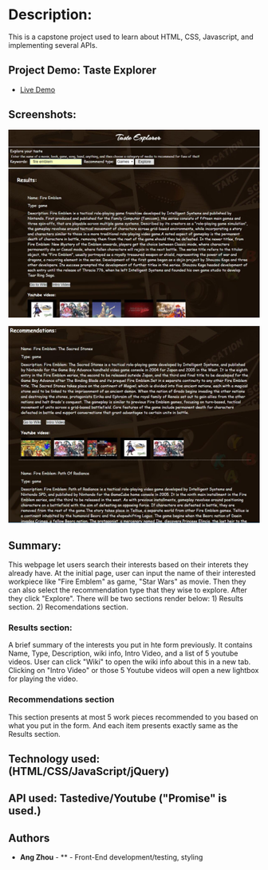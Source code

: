 # Description:
This is a capstone project used to learn about HTML, CSS, Javascript, and implementing several APIs.

## Project Demo: Taste Explorer
- [Live Demo](https://azhou125.github.io/Taste-Explorer/)


## Screenshots:
![screenshot1](screenShots/screenshot1.jpg "Results section")

![screenshot2](screenShots/screenshot2.jpg "Part of Recommnedation section")

## Summary:
This webpage let users search their interests based on their interets they already have.
At the initial page, user can input the name of their interested workpiece like "Fire Emblem" as game, "Star Wars" as movie.
Then they can also select the recommendation type that they wise to explore.
After they click "Explore". There will be two sections render below: 1) Results section. 2) Recomendations section.

### Results section:
  A brief summary of the interests you put in hte form previously. It contains Name, Type, Description, wiki info, Intro Video, and a list of 5 youtube videos. User can click "Wiki" to open the wiki info about this in a new tab. Clicking on "Intro Video" or those 5 Youtube videos will open a new lightbox for playing the video.

### Recommendations section 
  This section presents at most 5 work pieces recommended to you based on what you put in the form. And each item presents exactly same as the Results section.

## Technology used:(HTML/CSS/JavaScript/jQuery) 
## API used: Tastedive/Youtube ("Promise" is used.)

## Authors
* **Ang Zhou** - ** - Front-End development/testing, styling
